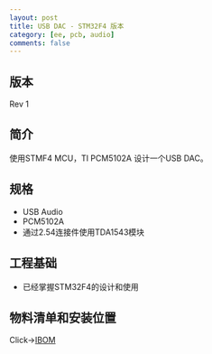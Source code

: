 ```yaml
---
layout: post
title: USB DAC - STM32F4 版本
category: [ee, pcb, audio]
comments: false
---
```


## 版本
Rev 1

## 简介
使用STMF4 MCU，TI PCM5102A 设计一个USB DAC。

## 规格
- USB Audio
- PCM5102A
- 通过2.54连接件使用TDA1543模块

## 工程基础
- 已经掌握STM32F4的设计和使用

## 物料清单和安装位置
Click->[IBOM](/static/KiCAD-20201030-401RE-TDA1543/bom/ibom.html)

